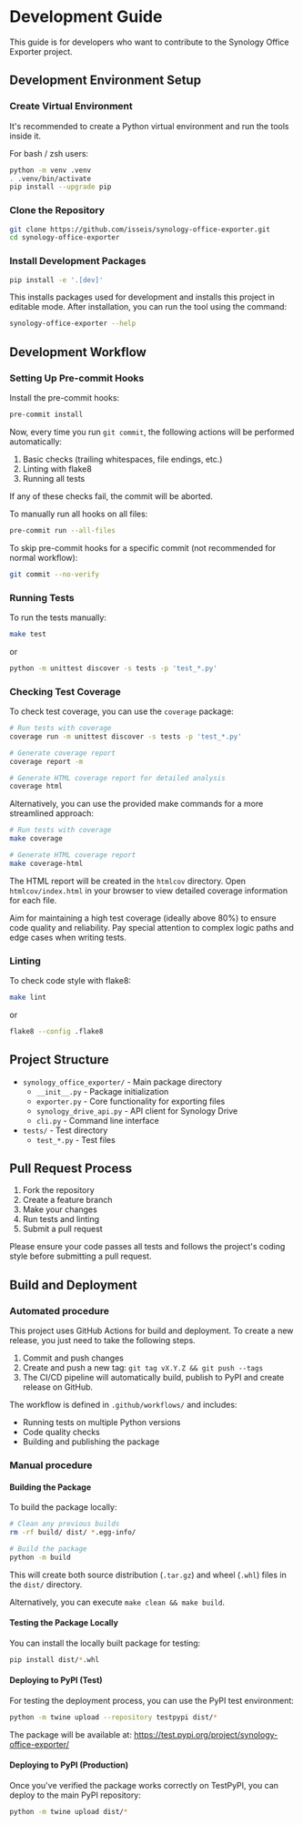 # Development Guide

This guide is for developers who want to contribute to the Synology Office Exporter project.

## Development Environment Setup

### Create Virtual Environment

It's recommended to create a Python virtual environment and run the tools inside it.

For bash / zsh users:
```bash
python -m venv .venv
. .venv/bin/activate
pip install --upgrade pip
```

### Clone the Repository

```bash
git clone https://github.com/isseis/synology-office-exporter.git
cd synology-office-exporter
```

### Install Development Packages

```bash
pip install -e '.[dev]'
```

This installs packages used for development and installs this project in editable mode.
After installation, you can run the tool using the command:

```bash
synology-office-exporter --help
```

## Development Workflow

### Setting Up Pre-commit Hooks

Install the pre-commit hooks:

```bash
pre-commit install
```

Now, every time you run `git commit`, the following actions will be performed automatically:

1. Basic checks (trailing whitespaces, file endings, etc.)
2. Linting with flake8
3. Running all tests

If any of these checks fail, the commit will be aborted.

To manually run all hooks on all files:

```bash
pre-commit run --all-files
```

To skip pre-commit hooks for a specific commit (not recommended for normal workflow):

```bash
git commit --no-verify
```

### Running Tests

To run the tests manually:

```bash
make test
```

or

```bash
python -m unittest discover -s tests -p 'test_*.py'
```

### Checking Test Coverage

To check test coverage, you can use the `coverage` package:

```bash
# Run tests with coverage
coverage run -m unittest discover -s tests -p 'test_*.py'

# Generate coverage report
coverage report -m

# Generate HTML coverage report for detailed analysis
coverage html
```

Alternatively, you can use the provided make commands for a more streamlined approach:

```bash
# Run tests with coverage
make coverage

# Generate HTML coverage report
make coverage-html
```

The HTML report will be created in the `htmlcov` directory. Open `htmlcov/index.html` in your browser to view detailed coverage information for each file.

Aim for maintaining a high test coverage (ideally above 80%) to ensure code quality and reliability. Pay special attention to complex logic paths and edge cases when writing tests.

### Linting

To check code style with flake8:

```bash
make lint
```

or

```bash
flake8 --config .flake8
```

## Project Structure

- `synology_office_exporter/` - Main package directory
  - `__init__.py` - Package initialization
  - `exporter.py` - Core functionality for exporting files
  - `synology_drive_api.py` - API client for Synology Drive
  - `cli.py` - Command line interface
- `tests/` - Test directory
  - `test_*.py` - Test files

## Pull Request Process

1. Fork the repository
2. Create a feature branch
3. Make your changes
4. Run tests and linting
5. Submit a pull request

Please ensure your code passes all tests and follows the project's coding style before submitting a pull request.

## Build and Deployment

### Automated procedure

This project uses GitHub Actions for build and deployment.
To create a new release, you just need to take the following steps.

1. Commit and push changes
2. Create and push a new tag: `git tag vX.Y.Z && git push --tags`
3. The CI/CD pipeline will automatically build, publish to PyPI and create release on GitHub.

The workflow is defined in `.github/workflows/` and includes:
- Running tests on multiple Python versions
- Code quality checks
- Building and publishing the package

### Manual procedure

#### Building the Package

To build the package locally:

```bash
# Clean any previous builds
rm -rf build/ dist/ *.egg-info/

# Build the package
python -m build
```

This will create both source distribution (`.tar.gz`) and wheel (`.whl`) files in the `dist/` directory.

Alternatively, you can execute `make clean && make build`.

#### Testing the Package Locally

You can install the locally built package for testing:

```bash
pip install dist/*.whl
```

#### Deploying to PyPI (Test)

For testing the deployment process, you can use the PyPI test environment:

```bash
python -m twine upload --repository testpypi dist/*
```

The package will be available at: https://test.pypi.org/project/synology-office-exporter/

#### Deploying to PyPI (Production)

Once you've verified the package works correctly on TestPyPI, you can deploy to the main PyPI repository:

```bash
python -m twine upload dist/*
```
